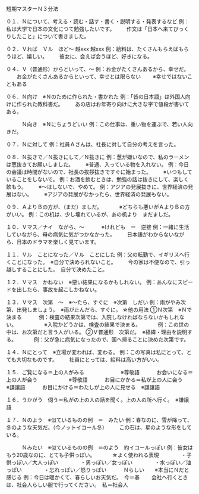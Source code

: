 短期マスターＮ３分法

０１．Ｎについて、考える・読む・話す・書く・説明する・発表するなど
例：私は大学で日本の文化につて勉強したいです。
　　作文は「日本へ来てびっくりしたこと」について書きました。

０２．Ｖれば　Ｖル　ほど～
越xxx 越xxx
例：給料は、たくさんもらえばもらうほど、嬉しい。
　　彼女に、会えば会うほど、好きになる。

０４．Ｖ（普通形）からといって、～
例：お金がたくさんあるから、幸せだ。
　　お金がたくさんあるからといって、幸せとは限らない
　　※幸せではないこともある

０６．Ｎ向け　※Ｎのために作られた・書かれた
例：「皆の日本語」は外国人向けに作られた教科書だ。
　　あの店はお年寄り向けに大きな字で値段が書いてある。

　　　Ｎ向き　※Ｎにちょうどいい
例：この仕事は、重い物を運ぶで、若い人向きだ。

０７．Ｎに対して
例：社員Ａさんは、社長に対して自分の考えを言った。

０８．Ｎ抜きで／Ｎ抜きにして／Ｎ抜きに
例：葱が嫌いなので、私のラーメンは葱抜きてお願いしました。
　　※普通、入っている物を入れない。
例：今日の会議は時間がないので、社長の挨拶抜きですぐに始まった。
　　※いつもしていることをしないで。
例：お酒を飲むときは、勉強の話は抜きにして、楽しく飲もう。
　　※～はしないで、やめて。
例：アジアの発展抜きに、世界経済の発展はない。
　　※アジアの発展がなかったら、世界経済の発展もない。

０９．ＡよりＢの方が、（まだ）ましだ。
　　　※どちらも悪いがＡよりＢの方がいい。
例：この机は、少し壊れているが、あの机より　まだましだ。

１０．Ｖマス／ナイ　ながら、～
　　　※けれども　ー　逆接
例：一緒に生活していながら、母の病気に気がつかなかった。
　　日本語がわからないながら、日本のドラマを楽しく見ています。

１１．Ｖル　ことになった／Ｖル　ことにした
例：父の転勤で、イギリスへ行くことになった。　※自分で決められないこと。
　　今の家は不便なので、引っ越しすることにした。　自分で決めたこと。

１２．Ｖマス　かねない　※悪い結果になるかもしれない。
例：あんなにスピードを出したら、事故を起こしかねない。

１３．Ｖマス　次第　～　※～たら、すぐに　※次第　しだい
例：雨がやみ次第、出発しましょう。　※雨が止んだら、すぐに。
☆他の用法
①Ｎ次第　※Ｎで決まる
　　　例：検査の結果次第では、入院しなければならないかもしれない。
　　　　　※入院かどうかは、検査の結果で決まる。
　　　例：この世の中は、お次第だと言う人がいる。
➁Ｖ普通形　次第だ。　※経緯・理由を説明する。
　　　例：父が急に病気になったので、国へ帰ることに決めた次第です。

１４．Ｎにとって　※立場が変われば、変わる。
例：この写真は私にとって、とても大切なものです。
　　社員にとっては、給料は高い方がいい。

１５．ご覧になる＝上の人がみる　　　　　　　※尊敬語
　　　お会いになる＝上の人が会う　　　　　　※尊敬語
　　　お目にかかる＝私が上の人に会う　　　　※謙譲語
　　　お目にかける＝わたしが上の人に見せる　※謙譲語

１６．うかがう　伺う＝私がの上の人の話を聞く。上の人の所へ行く。　※謙譲語

１７．Ｎのよう　※似ているものの例　＝　みたい
例：春なのに、雪が降って、冬のような天気だ。（今ノットイコール冬）
　　この石は、星のような形をしている。

　　　Ｎみたい　※似ているものの例　＝のよう　約イコールっぽい
例：彼女はもう20歳なのに、とても子供っぽい。
　　　☆よく使われる表現
　　　　・子供っぽい／大人っぽい
　　　　・男っぽい／女っぽい
　　　　・水っぽい／油っぽい
　　　　・忘れっぽい／怒りっぽい
　　　Ｎらしい　　※本当にＮだと感じる
例：今日は暖かくて、春らしいお天気だ。　今＝春
　　会社へ行くときは、社会人らしい服で行ってください。　私＝社会人


